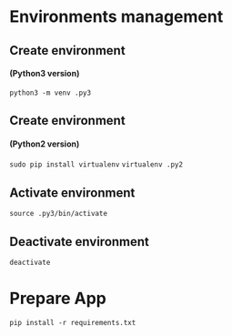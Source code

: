 # Environments management

## Create environment
#### (Python3 version)
`python3 -m venv .py3`

## Create environment
#### (Python2 version)
`sudo pip install virtualenv`
`virtualenv .py2`

## Activate environment
`source .py3/bin/activate`

## Deactivate environment
`deactivate`

# Prepare App
`pip install -r requirements.txt`
